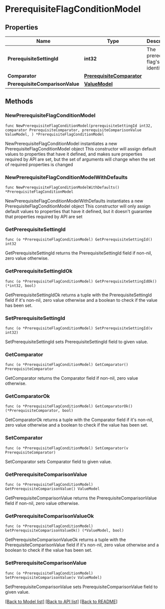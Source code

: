 # PrerequisiteFlagConditionModel

## Properties

Name | Type | Description | Notes
------------ | ------------- | ------------- | -------------
**PrerequisiteSettingId** | **int32** | The prerequisite flag&#39;s identifier. | 
**Comparator** | [**PrerequisiteComparator**](PrerequisiteComparator.md) |  | 
**PrerequisiteComparisonValue** | [**ValueModel**](ValueModel.md) |  | 

## Methods

### NewPrerequisiteFlagConditionModel

`func NewPrerequisiteFlagConditionModel(prerequisiteSettingId int32, comparator PrerequisiteComparator, prerequisiteComparisonValue ValueModel, ) *PrerequisiteFlagConditionModel`

NewPrerequisiteFlagConditionModel instantiates a new PrerequisiteFlagConditionModel object
This constructor will assign default values to properties that have it defined,
and makes sure properties required by API are set, but the set of arguments
will change when the set of required properties is changed

### NewPrerequisiteFlagConditionModelWithDefaults

`func NewPrerequisiteFlagConditionModelWithDefaults() *PrerequisiteFlagConditionModel`

NewPrerequisiteFlagConditionModelWithDefaults instantiates a new PrerequisiteFlagConditionModel object
This constructor will only assign default values to properties that have it defined,
but it doesn't guarantee that properties required by API are set

### GetPrerequisiteSettingId

`func (o *PrerequisiteFlagConditionModel) GetPrerequisiteSettingId() int32`

GetPrerequisiteSettingId returns the PrerequisiteSettingId field if non-nil, zero value otherwise.

### GetPrerequisiteSettingIdOk

`func (o *PrerequisiteFlagConditionModel) GetPrerequisiteSettingIdOk() (*int32, bool)`

GetPrerequisiteSettingIdOk returns a tuple with the PrerequisiteSettingId field if it's non-nil, zero value otherwise
and a boolean to check if the value has been set.

### SetPrerequisiteSettingId

`func (o *PrerequisiteFlagConditionModel) SetPrerequisiteSettingId(v int32)`

SetPrerequisiteSettingId sets PrerequisiteSettingId field to given value.


### GetComparator

`func (o *PrerequisiteFlagConditionModel) GetComparator() PrerequisiteComparator`

GetComparator returns the Comparator field if non-nil, zero value otherwise.

### GetComparatorOk

`func (o *PrerequisiteFlagConditionModel) GetComparatorOk() (*PrerequisiteComparator, bool)`

GetComparatorOk returns a tuple with the Comparator field if it's non-nil, zero value otherwise
and a boolean to check if the value has been set.

### SetComparator

`func (o *PrerequisiteFlagConditionModel) SetComparator(v PrerequisiteComparator)`

SetComparator sets Comparator field to given value.


### GetPrerequisiteComparisonValue

`func (o *PrerequisiteFlagConditionModel) GetPrerequisiteComparisonValue() ValueModel`

GetPrerequisiteComparisonValue returns the PrerequisiteComparisonValue field if non-nil, zero value otherwise.

### GetPrerequisiteComparisonValueOk

`func (o *PrerequisiteFlagConditionModel) GetPrerequisiteComparisonValueOk() (*ValueModel, bool)`

GetPrerequisiteComparisonValueOk returns a tuple with the PrerequisiteComparisonValue field if it's non-nil, zero value otherwise
and a boolean to check if the value has been set.

### SetPrerequisiteComparisonValue

`func (o *PrerequisiteFlagConditionModel) SetPrerequisiteComparisonValue(v ValueModel)`

SetPrerequisiteComparisonValue sets PrerequisiteComparisonValue field to given value.



[[Back to Model list]](../README.md#documentation-for-models) [[Back to API list]](../README.md#documentation-for-api-endpoints) [[Back to README]](../README.md)


